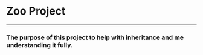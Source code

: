 # Zoo Project
---

### The purpose of this project to help with inheritance and me understanding it fully.
